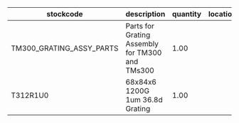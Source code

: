 |stockcode|description|quantity|location|
|---------|-----------|--------|--------|
|TM300_GRATING_ASSY_PARTS|Parts for Grating Assembly for TM300 and TMs300|1.00||
|T312R1U0|68x84x6 1200G 1um 36.8d Grating|1.00||
